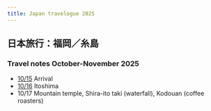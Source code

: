 ```yaml
---
title: Japan travelogue 2025
---
```


## 日本旅行：福岡／糸島

### Travel notes October-November 2025

* [10/15](./x15arrival/) Arrival
* [10/16](./x16itoshima/) Itoshima
* 10/17 Mountain temple, Shira-ito taki (waterfall), Kodouan (coffee roasters)


